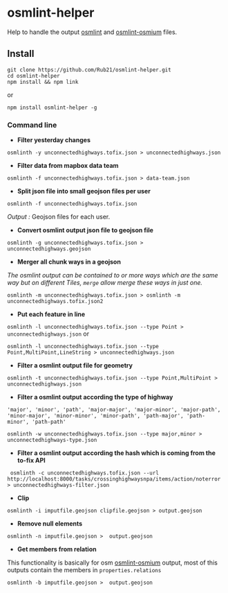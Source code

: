 # osmlint-helper

Help to handle the output [osmlint](https://github.com/osmlab/osmlint) and [osmlint-osmium](https://github.com/osmlab/osmlint-osmium) files.

## Install

```
git clone https://github.com/Rub21/osmlint-helper.git
cd osmlint-helper
npm install && npm link

```

or

```
npm install osmlint-helper -g

```

### Command line

- **Filter yesterday changes**

`osmlinth -y unconnectedhighways.tofix.json > unconnectedhighways.json`

- **Filter data from mapbox data team**

`osmlinth -f unconnectedhighways.tofix.json > data-team.json`

- **Split json file into small geojson files per user**

`osmlinth -f unconnectedhighways.tofix.json`

*Output :* Geojson files for each user. 

- **Convert osmlint output json file to geojson file**

`osmlinth -g unconnectedhighways.tofix.json > unconnectedhighways.geojson`

- **Merger all chunk ways in a geojson**


*The osmlint output can be contained to or more ways which are the same way but on different Tiles,  `merge` allow merge these ways in just one.*


`osmlinth -m unconnectedhighways.tofix.json > osmlinth -m unconnectedhighways.tofix.json2`

- **Put each feature in line**

`osmlinth -l unconnectedhighways.tofix.json --type Point > unconnectedhighways.json` 
or

`osmlinth -l unconnectedhighways.tofix.json --type Point,MultiPoint,LineString > unconnectedhighways.json`


- **Filter a osmlint output file for geometry**

`osmlinth -t unconnectedhighways.tofix.json --type Point,MultiPoint > unconnectedhighways.json`


- **Filter a osmlint output according the type of highway**

```
'major', 'minor', 'path', 'major-major', 'major-minor', 'major-path', 'minor-major', 'minor-minor', 'minor-path', 'path-major', 'path-minor', 'path-path'
```

`osmlinth -w unconnectedhighways.tofix.json --type major,minor > unconnectedhighways-type.json`


- **Filter a osmlint output according the hash which is coming from the to-fix API**


`
osmlinth -c unconnectedhighways.tofix.json --url http://localhost:8000/tasks/crossinghighwaysnpa/items/action/noterror > unconnectedhighways-filter.json`


- **Clip**

```
osmlinth -i imputfile.geojson clipfile.geojson > output.geojson
```

- **Remove null elements**

```
osmlinth -n imputfile.geojson >  output.geojson
```


- **Get members from relation**

This functionality is basically for osm [osmlint-osmium](https://github.com/osmlab/osmlint-osmium) output, most of this outputs contain the members in `properties.relations`

```
osmlinth -b imputfile.geojson >  output.geojson

```


